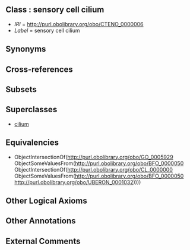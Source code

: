 
## Class : sensory cell cilium

 * *IRI* = http://purl.obolibrary.org/obo/CTENO_0000006
 * *Label* = sensory cell cilium

## Synonyms


## Cross-references


## Subsets


## Superclasses

 * [cilium](../../GO/29/GO_0005929.md)

## Equivalencies

 * ObjectIntersectionOf(<http://purl.obolibrary.org/obo/GO_0005929> ObjectSomeValuesFrom(<http://purl.obolibrary.org/obo/BFO_0000050> ObjectIntersectionOf(<http://purl.obolibrary.org/obo/CL_0000000> ObjectSomeValuesFrom(<http://purl.obolibrary.org/obo/BFO_0000050> <http://purl.obolibrary.org/obo/UBERON_0001032>))))

## Other Logical Axioms


## Other Annotations


## External Comments

